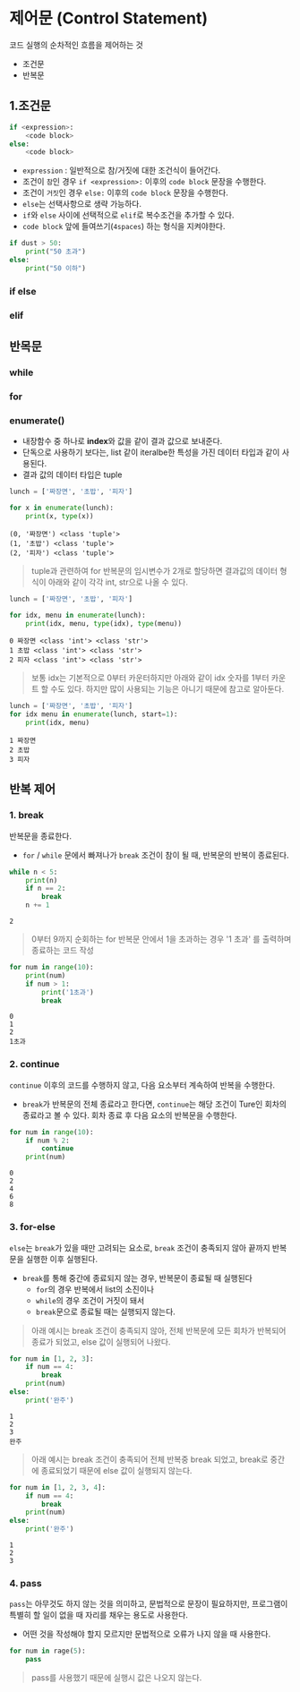 # 제어문 (Control Statement)
코드 실행의 순차적인 흐름을 제어하는 것
* 조건문
* 반복문


## 1.조건문
```python
if <expression>:
    <code block>
else:
    <code block>
```
- `expression` : 일반적으로 참/거짓에 대한 조건식이 들어간다.
- 조건이 `참`인 경우 `if <expression>:` 이후의 `code block` 문장을 수행한다.
- 조건이 `거짓`인 경우 `else:` 이후의 `code block` 문장을 수행한다.
- `else`는 선택사항으로 생략 가능하다.
- `if`와 `else` 사이에 선택적으로 `elif`로 복수조건을 추가할 수 있다. 
- `code block` 앞에 들여쓰기(`4spaces`) 하는 형식을 지켜야한다.

```python
if dust > 50:
    print("50 초과")
else:
    print("50 이하")
```

### if else
### elif

## 반목문
### while
### for

### enumerate()
- 내장함수 중 하나로 **index**와 값을 같이 결과 값으로 보내준다.
- 단독으로 사용하기 보다는, list 같이 iteralbe한 특성을 가진 데이터 타입과 같이 사용된다.
- 결과 값의 데이터 타입은 tuple 
```python
lunch = ['짜장면', '초밥', '피자']

for x in enumerate(lunch):
    print(x, type(x))
```
```
(0, '짜장면') <class 'tuple'>
(1, '초밥') <class 'tuple'>
(2, '피자') <class 'tuple'>
```
> tuple과 관련하여 for 반복문의 임시변수가 2개로 할당하면 결과값의 데이터 형식이 아래와 같이 각각 int, str으로 나올 수 있다.
```python
lunch = ['짜장면', '초밥', '피자']

for idx, menu in enumerate(lunch):
    print(idx, menu, type(idx), type(menu))
```
```
0 짜장면 <class 'int'> <class 'str'>
1 초밥 <class 'int'> <class 'str'>
2 피자 <class 'int'> <class 'str'>
```
> 보통 idx는 기본적으로 0부터 카운터하지만 아래와 같이 idx 숫자를 1부터 카운트 할 수도 있다. 하지만 많이 사용되는 기능은 아니기 때문에 참고로 알아둔다.
```python
lunch = ['짜장면', '초밥', '피자']
for idx menu in enumerate(lunch, start=1):
    print(idx, menu)
```
```
1 짜장면
2 초밥
3 피자
```

## 반복 제어

### 1. break
반복문을 종료한다.
- `for` / `while` 문에서 빠져나가 `break` 조건이 참이 될 때, 반복문의 반복이 종료된다.
```python
while n < 5:
    print(n)
    if n == 2:
        break
    n += 1
```
```
2
```
> 0부터 9까지 순회하는 for 반복문 안에서 1을 초과하는 경우 '1 초과' 를 출력하며 종료하는 코드 작성
```python
for num in range(10):
    print(num)
    if num > 1:
        print('1초과')
        break
```
```
0
1
2
1초과
```
### 2. continue
`continue` 이후의 코드를 수행하지 않고, 다음 요소부터 계속하여 반복을 수행한다.
- `break`가 반복문의 전체 종료라고 한다면, `continue`는 해당 조건이 Ture인 회차의 종료라고 볼 수 있다. 회차 종료 후 다음 요소의 반복문을 수행한다.
```python
for num in range(10):
    if num % 2:
        continue
    print(num)
```
```
0
2
4
6
8
```
### 3. for-else
`else`는 `break`가 있을 때만 고려되는 요소로, `break` 조건이 충족되지 않아 끝까지 반복문을 실행한 이후 실행된다.
- `break`를 통해 중간에 종료되지 않는 경우, 반복문이 종료될 때 실행된다
  - `for`의 경우 반복에서 list의 소진이나
  - `while`의 경우 조건이 거짓이 돼서
  - `break`문으로 종료될 때는 실행되지 않는다.
> 아래 예시는 break 조건이 충족되지 않아, 전체 반복문에 모든 회차가 반복되어 종료가 되었고, else 값이 실행되어 나왔다.
```python
for num in [1, 2, 3]:
    if num == 4:
        break
    print(num)
else:
    print('완주')
```
```
1
2
3
완주
```
> 아래 예시는 break 조건이 충족되어 전체 반복중 break 되었고, break로 중간에 종료되었기 때문에 else 값이 실행되지 않는다.
```python
for num in [1, 2, 3, 4]:
    if num == 4:
        break
    print(num)
else:
    print('완주')
```
```
1
2
3
```

### 4. pass
`pass`는 아무것도 하지 않는 것을 의미하고, 문법적으로 문장이 필요하지만, 프로그램이 특별히 할 일이 없을 때 자리를 채우는 용도로 사용한다.
- 어떤 것을 작성해야 할지 모르지만 문법적으로 오류가 나지 않을 때 사용한다.
```python
for num in rage(5):
    pass
```
> pass를 사용했기 때문에 실행시 값은 나오지 않는다.
